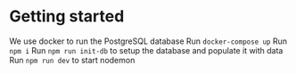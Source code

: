 # Getting started
We use docker to run the PostgreSQL database
Run `docker-compose up`
Run `npm i`
Run `npm run init-db` to setup the database and populate it with data
Run `npm run dev` to start nodemon